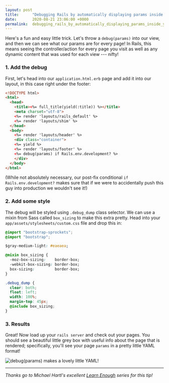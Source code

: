 ```yaml
---
layout: post
title:      "Debugging Rails by automatically displaying params inside your views"
date:       2020-08-21 23:06:00 +0000
permalink:  debugging_rails_by_automatically_displaying_params_inside_your_views
---
```



Here's a fun and easy little trick. Let's throw a `debug(params)` into our view, and then we can see what our params are for every page! In Rails, this means seeing the controller/action for every page you visit as well as any dynamic content that was used for each view --- nifty!

### 1. Add the debug

First, let's head into our `application.html.erb` page and add it into our layout, in this case right under the footer:

```html
<!DOCTYPE html>
<html>
  <head>
    <title><%= full_title(yield(:title)) %></title>
    <meta charset="utf-8">
    <%= render 'layouts/rails_default' %>
    <%= render 'layouts/shim' %>
  </head>
  <body>
    <%= render 'layouts/header' %>
    <div class="container">
    <%= yield %>
    <%= render 'layouts/footer' %>
    <%= debug(params) if Rails.env.development? %>
    </div>
  </body>
</html>
```

(While not absolutely necessary, our post-fix conditional `if Rails.env.development?` makes sure that if we were to accidentally push this guy into production we wouldn't see it!)

### 2. Add some style

The debug will be styled using `.debug_dump` class selector.  We can use a mixin from Sass called `box_sizing` to make this extra pretty. Head into your `app/assets/stylesheets/custom.css` file and drop this in:

```css
@import "bootstrap-sprockets";
@import "bootstrap";

$gray-medium-light: #eaeaea;

@mixin box_sizing {
  -moz-box-sizing:    border-box;
  -webkit-box-sizing: border-box;
  box-sizing:         border-box;
}

.debug_dump {
  clear: both;
  float: left;
  width: 100%;
  margin-top: 45px;
  @include box_sizing;
}
```

### 3. Results
Great! Now load up your `rails server` and check out your pages. You should see a beautiful little grey box with useful info about the page that is rendered; specifically, you'll see your page `params` in a pretty little YAML format!

![debug(params) makes a lovely little YAML!](https://i.imgur.com/mPDgcyL.png)


---

*Thanks go to Michael Hartl's excellent [Learn Enough](http://learnenough.com) series for this tip!*
